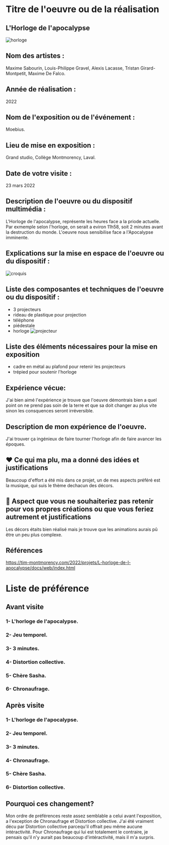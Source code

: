 # Titre de l'oeuvre ou de la réalisation
## L'Horloge de l'apocalypse
![horloge](medias/horloge.jpg)
## Nom des artistes :
Maxime Sabourin, Louis-Philippe Gravel, Alexis Lacasse, Tristan Girard-Montpetit, Maxime De Falco.
## Année de réalisation :
2022
## Nom de l'exposition ou de l'événement :
Moebius.
## Lieu de mise en exposition :
Grand studio, Collège Montmorency, Laval.
## Date de votre visite :
23 mars 2022
## Description de l'oeuvre ou du dispositif multimédia :
L'Horloge de l'apocalypse, représente les heures face a la priode actuelle. Par exmemple selon l'horloge, on serait a eviron 11h58, soit 2 minutes avant la destruction du monde. L'oeuvre nous sensibilise face a l'Apocalypse imminente.
## Explications sur la mise en espace de l'oeuvre ou du dispositif :
![croquis](croquis/croquis.jpeg)
## Liste des composantes et techniques de l'oeuvre ou du dispositif :
* 3 projecteurs
* rideau de plastique pour projection
* téléphone
* piédestale
* horloge
![projecteur](medias/projecteur.jpg)
## Liste des éléments nécessaires pour la mise en exposition 
* cadre en métal au plafond pour retenir les projecteurs
* trépied pour soutenir l'horloge
## Expérience vécue:
J'ai bien aimé l'expérience je trouve que l'oeuvre démontrais bien a quel point on ne prend pas soin de la terre et que sa doit changer au plus vite sinon les consquences seront irréversible.
## Description de mon expérience de l'oeuvre.
J'ai trouver ça ingénieux de faire tourner l'horloge afin de faire avancer les époques.
## ❤️ Ce qui ma plu, ma a donné des idées et justifications
Beaucoup d'effort a été mis dans ce projet, un de mes aspects préféré est la musique, qui suis le thème dechacun des décors.
## 🤔 Aspect que vous ne souhaiteriez pas retenir pour vos propres créations ou que vous feriez autrement et justifications
Les décors étaits bien réalisé mais je trouve que les animations aurais pû être un peu plus complexe.
## Références
https://tim-montmorency.com/2022/projets/L-horloge-de-l-apocalypse/docs/web/index.html

# Liste de préférence

## Avant visite
### 1- L'horloge de l'apocalypse.

 
### 2- Jeu temporel.


### 3- 3 minutes.


### 4- Distortion collective.


### 5- Chère Sasha.


### 6- Chronaufrage.






## Après visite
### 1- L'horloge de l'apocalypse.

 
### 2- Jeu temporel.


### 3- 3 minutes.


### 4- Chronaufrage.


### 5- Chère Sasha.


### 6- Distortion collective.

## Pourquoi ces changement?

Mon ordre de préférences reste assez semblable a celui avant l'exposition, a l'exception de Chronaufrage et Distortion collective.
J'ai été vraiment décu par Distortion collective parcequ'il offrait peu même aucune intéractivité. Pour Chronaufrage qui lui est totalement le contraire, je pensais qu'il n'y aurait pas beaucoup d'intéractivité, mais il m'a surpris.
